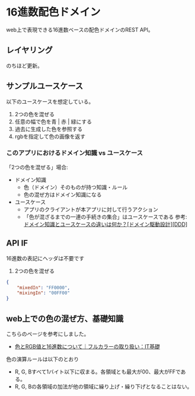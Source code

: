 # 16進数配色ドメイン
web上で表現できる16進数ベースの配色ドメインのREST API。
## レイヤリング
のちほど更新。
## サンプルユースケース
以下のユースケースを想定している。
1. 2つの色を混ぜる
2. 任意の幅で色を青 | 赤 | 緑にする
3. 過去に生成した色を参照する
4. rgbを指定して色の画像を返す
### このアプリにおけるドメイン知識 vs ユースケース
「2つの色を混ぜる」場合:  
- ドメイン知識
  - 色（ドメイン）そのものが持つ知識・ルール
  - 色の混ぜ方はドメイン知識になる
- ユースケース
  - アプリのクライアントが本アプリに対して行うアクション
  - 「色が混ざるまでの一連の手続きの集合」はユースケースである
参考: [ドメイン知識とユースケースの違いは何か？[ドメイン駆動設計][DDD]](https://little-hands.hatenablog.com/entry/2019/07/26/domain-knowledge)
## API IF
16進数の表記にヘッダは不要です
1. 2つの色を混ぜる
```json
{
    "mixedIn": "FF0000",
    "mixingIn": "00FF00"
}
```
## web上での色の混ぜ方、基礎知識
こちらのページを参考にしました。

- [色とRGB値と16進数について｜フルカラーの取り扱い：IT基礎](http://www.howisit.jp/2017/01/24/control-color/#section220)

色の演算ルールは以下のとおり
- R, G, Bすべて1バイト以下に収まる。各領域とも最大が00、最大がFFである。
- R, G, Bの各領域の加法が他の領域に繰り上げ・繰り下げとなることはない。